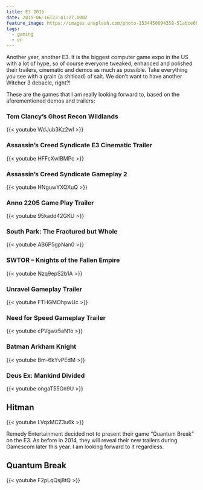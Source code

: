 ```yaml
---
title: E3 2015
date: 2015-06-16T22:41:27.000Z
feature_image: https://images.unsplash.com/photo-1534450094358-51abce6b6327?ixlib=rb-0.3.5&q=80&fm=jpg&crop=entropy&cs=tinysrgb&w=1080&fit=max&ixid=eyJhcHBfaWQiOjExNzczfQ&s=c83ba3a1d1000ec96030d74ef291a879
tags:
  - gaming
  - en
---
```


Another year, another E3. It is the biggest computer game expo in the US with a lot of hype, so of course everyone tweaked, enhanced and polished their trailers, cinematic and demos as much as possible. Take everything you see with a grain (a shitload) of salt. We don’t want to have another Witcher 3 debacle, right?!

These are the games that I am really looking forward to, based on the aforementioned demos and trailers:

### Tom Clancy’s Ghost Recon Wildlands

{{< youtube WdJub3Kz2wI >}}

### Assassin’s Creed Syndicate E3 Cinematic Trailer

{{< youtube HFFcXwIBMPc >}}

### Assassin’s Creed Syndicate Gameplay 2

{{< youtube HNguwYXQXuQ >}}

### Anno 2205 Game Play Trailer

{{< youtube 95kadd42GKU >}}

### South Park: The Fractured but Whole

{{< youtube AB6P5gpNan0 >}}

### SWTOR – Knights of the Fallen Empire

{{< youtube Nzq9epS2b1A >}}

### Unravel Gameplay Trailer

{{< youtube FTHGMOhpwUc >}}

### Need for Speed Gameplay Trailer

{{< youtube cPVgwz5aN1o >}}

### Batman Arkham Knight

{{< youtube Bm-6kYvPEdM >}}

### Deus Ex: Mankind Divided

{{< youtube ongaT55Gn9U >}}

## Hitman

{{< youtube LVqxMCZ3u6k >}}

Remedy Entertainment decided not to present their game “Quantum Break” on the E3. As before in 2014, they will reveal their new trailers during Gamescom later this year. I am looking forward to it regardless.

## Quantum Break

{{< youtube F2pLqQsj8tQ >}}
